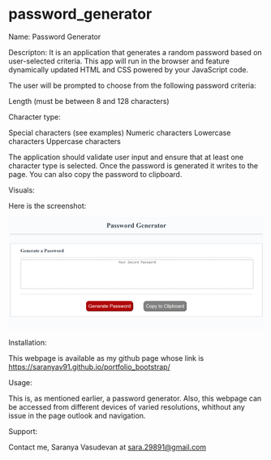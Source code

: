 # password_generator
Name:
Password Generator

Descripton:
It is an application that generates a random password based on user-selected criteria. This app will run in the browser and feature dynamically updated HTML and CSS powered by your JavaScript code.

The user will be prompted to choose from the following password criteria:


Length (must be between 8 and 128 characters)

Character type:


Special characters (see examples)
Numeric characters
Lowercase characters
Uppercase characters

The application should validate user input and ensure that at least one character type is selected. Once the password is generated it writes to the page. You can also copy the password to clipboard.

Visuals:


Here is the screenshot:

![Image1](assets/images/screenshot.png)


Installation:

This webpage is available as my github page whose link is https://saranyav91.github.io/portfolio_bootstrap/

Usage:

This is, as mentioned earlier, a password generator. Also, this webpage can be accessed from different devices of varied resolutions, whithout any issue in the page outlook and navigation.

Support:

Contact me, Saranya Vasudevan at sara.29891@gmail.com